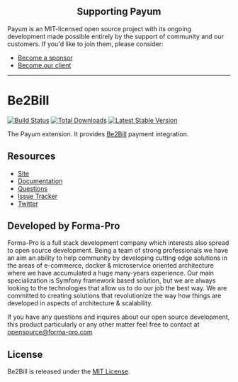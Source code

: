 <h2 align="center">Supporting Payum</h2>

Payum is an MIT-licensed open source project with its ongoing development made possible entirely by the support of community and our customers. If you'd like to join them, please consider:

- [Become a sponsor](https://www.patreon.com/makasim)
- [Become our client](http://forma-pro.com/)

---

# Be2Bill
[![Build Status](https://travis-ci.org/Payum/Be2Bill.png?branch=master)](https://travis-ci.org/Payum/Be2Bill)
[![Total Downloads](https://poser.pugx.org/payum/be2bill/d/total.png)](https://packagist.org/packages/payum/be2bill)
[![Latest Stable Version](https://poser.pugx.org/payum/be2bill/version.png)](https://packagist.org/packages/payum/be2bill)

The Payum extension. It provides [Be2Bill](http://www.be2bill.com/) payment integration.

## Resources

* [Site](https://payum.forma-pro.com/)
* [Documentation](https://github.com/Payum/Payum/blob/master/docs/index.md#be2bill)
* [Questions](http://stackoverflow.com/questions/tagged/payum)
* [Issue Tracker](https://github.com/Payum/Payum/issues)
* [Twitter](https://twitter.com/payumphp)

## Developed by Forma-Pro

Forma-Pro is a full stack development company which interests also spread to open source development. 
Being a team of strong professionals we have an aim an ability to help community by developing cutting edge solutions in the areas of e-commerce, docker & microservice oriented architecture where we have accumulated a huge many-years experience. 
Our main specialization is Symfony framework based solution, but we are always looking to the technologies that allow us to do our job the best way. We are committed to creating solutions that revolutionize the way how things are developed in aspects of architecture & scalability.

If you have any questions and inquires about our open source development, this product particularly or any other matter feel free to contact at opensource@forma-pro.com

## License

Be2Bill is released under the [MIT License](LICENSE).
